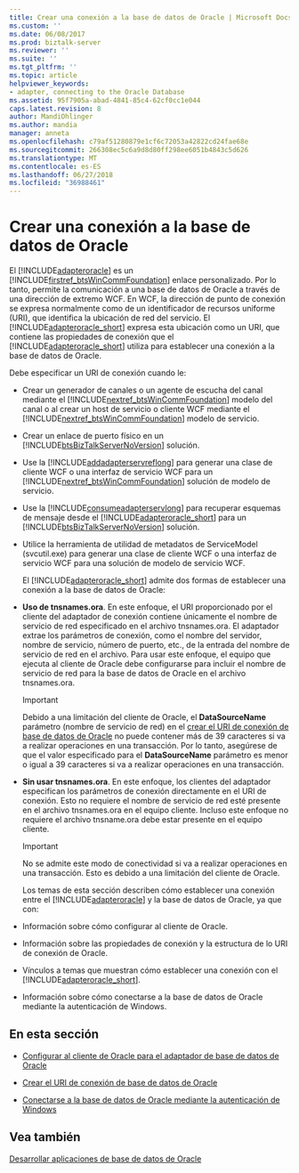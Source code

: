 ```yaml
---
title: Crear una conexión a la base de datos de Oracle | Microsoft Docs
ms.custom: ''
ms.date: 06/08/2017
ms.prod: biztalk-server
ms.reviewer: ''
ms.suite: ''
ms.tgt_pltfrm: ''
ms.topic: article
helpviewer_keywords:
- adapter, connecting to the Oracle Database
ms.assetid: 95f7905a-abad-4841-85c4-62cf0cc1e044
caps.latest.revision: 8
author: MandiOhlinger
ms.author: mandia
manager: anneta
ms.openlocfilehash: c79af51280879e1cf6c72053a42822cd24fae68e
ms.sourcegitcommit: 266308ec5c6a9d8d80ff298ee6051b4843c5d626
ms.translationtype: MT
ms.contentlocale: es-ES
ms.lasthandoff: 06/27/2018
ms.locfileid: "36988461"
---
```

# <a name="create-a-connection-to-the-oracle-database"></a>Crear una conexión a la base de datos de Oracle
El [!INCLUDE[adapteroracle](../../includes/adapteroracle-md.md)] es un [!INCLUDE[firstref_btsWinCommFoundation](../../includes/firstref-btswincommfoundation-md.md)] enlace personalizado. Por lo tanto, permite la comunicación a una base de datos de Oracle a través de una dirección de extremo WCF. En WCF, la dirección de punto de conexión se expresa normalmente como de un identificador de recursos uniforme (URI), que identifica la ubicación de red del servicio. El [!INCLUDE[adapteroracle_short](../../includes/adapteroracle-short-md.md)] expresa esta ubicación como un URI, que contiene las propiedades de conexión que el [!INCLUDE[adapteroracle_short](../../includes/adapteroracle-short-md.md)] utiliza para establecer una conexión a la base de datos de Oracle.  
  
 Debe especificar un URI de conexión cuando le:  
  
- Crear un generador de canales o un agente de escucha del canal mediante el [!INCLUDE[nextref_btsWinCommFoundation](../../includes/nextref-btswincommfoundation-md.md)] modelo del canal o al crear un host de servicio o cliente WCF mediante el [!INCLUDE[nextref_btsWinCommFoundation](../../includes/nextref-btswincommfoundation-md.md)] modelo de servicio.  
  
- Crear un enlace de puerto físico en un [!INCLUDE[btsBizTalkServerNoVersion](../../includes/btsbiztalkservernoversion-md.md)] solución.  
  
- Use la [!INCLUDE[addadapterservreflong](../../includes/addadapterservreflong-md.md)] para generar una clase de cliente WCF o una interfaz de servicio WCF para un [!INCLUDE[nextref_btsWinCommFoundation](../../includes/nextref-btswincommfoundation-md.md)] solución de modelo de servicio.  
  
- Use la [!INCLUDE[consumeadapterservlong](../../includes/consumeadapterservlong-md.md)] para recuperar esquemas de mensaje desde el [!INCLUDE[adapteroracle_short](../../includes/adapteroracle-short-md.md)] para un [!INCLUDE[btsBizTalkServerNoVersion](../../includes/btsbiztalkservernoversion-md.md)] solución.  
  
- Utilice la herramienta de utilidad de metadatos de ServiceModel (svcutil.exe) para generar una clase de cliente WCF o una interfaz de servicio WCF para una solución de modelo de servicio WCF.  
  
  El [!INCLUDE[adapteroracle_short](../../includes/adapteroracle-short-md.md)] admite dos formas de establecer una conexión a la base de datos de Oracle:  
  
- **Uso de tnsnames.ora**. En este enfoque, el URI proporcionado por el cliente del adaptador de conexión contiene únicamente el nombre de servicio de red especificado en el archivo tnsnames.ora. El adaptador extrae los parámetros de conexión, como el nombre del servidor, nombre de servicio, número de puerto, etc., de la entrada del nombre de servicio de red en el archivo. Para usar este enfoque, el equipo que ejecuta al cliente de Oracle debe configurarse para incluir el nombre de servicio de red para la base de datos de Oracle en el archivo tnsnames.ora.  
  
  > [!IMPORTANT]
  >  Debido a una limitación del cliente de Oracle, el **DataSourceName** parámetro (nombre de servicio de red) en el [crear el URI de conexión de base de datos de Oracle](../../adapters-and-accelerators/adapter-oracle-database/create-the-oracle-database-connection-uri.md) no puede contener más de 39 caracteres si va a realizar operaciones en una transacción. Por lo tanto, asegúrese de que el valor especificado para el **DataSourceName** parámetro es menor o igual a 39 caracteres si va a realizar operaciones en una transacción.  
  
- **Sin usar tnsnames.ora**. En este enfoque, los clientes del adaptador especifican los parámetros de conexión directamente en el URI de conexión. Esto no requiere el nombre de servicio de red esté presente en el archivo tnsnames.ora en el equipo cliente. Incluso este enfoque no requiere el archivo tnsname.ora debe estar presente en el equipo cliente.  
  
  > [!IMPORTANT]
  >  No se admite este modo de conectividad si va a realizar operaciones en una transacción. Esto es debido a una limitación del cliente de Oracle.  
  
  Los temas de esta sección describen cómo establecer una conexión entre el [!INCLUDE[adapteroracle](../../includes/adapteroracle-md.md)] y la base de datos de Oracle, ya que con:  
  
- Información sobre cómo configurar al cliente de Oracle.  
  
- Información sobre las propiedades de conexión y la estructura de lo URI de conexión de Oracle.  
  
- Vínculos a temas que muestran cómo establecer una conexión con el [!INCLUDE[adapteroracle_short](../../includes/adapteroracle-short-md.md)].  
  
- Información sobre cómo conectarse a la base de datos de Oracle mediante la autenticación de Windows.  
  
## <a name="in-this-section"></a>En esta sección  
  
-   [Configurar al cliente de Oracle para el adaptador de base de datos de Oracle](../../adapters-and-accelerators/adapter-oracle-database/configure-the-oracle-client-for-the-oracle-database-adapter.md)  
  
-   [Crear el URI de conexión de base de datos de Oracle](../../adapters-and-accelerators/adapter-oracle-database/create-the-oracle-database-connection-uri.md)  
  
-   [Conectarse a la base de datos de Oracle mediante la autenticación de Windows](../../adapters-and-accelerators/adapter-oracle-database/connect-to-the-oracle-database-using-windows-authentication.md)  
  
## <a name="see-also"></a>Vea también  
[Desarrollar aplicaciones de base de datos de Oracle](../../adapters-and-accelerators/adapter-oracle-database/develop-your-oracle-database-applications.md)